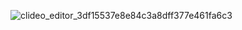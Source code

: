 ![clideo_editor_3df15537e8e84c3a8dff377e461fa6c3](https://github.com/Zecky-dev/RecipeAppRN/assets/77771717/28f31ee5-5286-42e4-bcd1-8f45e6714381)
